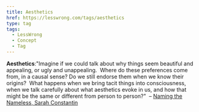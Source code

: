 ```yaml
---
title: Aesthetics
href: https://lesswrong.com/tags/aesthetics
type: tag
tags:
  - LessWrong
  - Concept
  - Tag
---
```


**Aesthetics**:"Imagine if we could talk about why things seem beautiful and appealing, or ugly and unappealing.  Where do these preferences come from, in a causal sense? Do we still endorse them when we know their origins?  What happens when we bring tacit things into consciousness, when we talk carefully about what aesthetics evoke in us, and how that might be the same or different from person to person?"  – [Naming the Nameless, Sarah Constantin](/posts/4ZwGqkMTyAvANYEDw/naming-the-nameless)